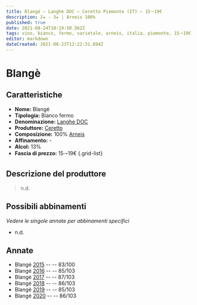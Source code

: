```yaml
---
title: Blangé – Langhe DOC – Ceretto Piemonte (IT) – 15🠒19€
description: 2★ - 3★ | Arneis 100% 
published: true
date: 2021-08-24T10:19:50.562Z
tags: vino, bianco, fermo, varietale, arneis, italia, piemonte, 15🠒19€, 3 stelle
editor: markdown
dateCreated: 2021-08-23T12:22:31.894Z
---
```


 # Blangè

## Caratteristiche
- **Nome:** Blangé
- **Tipologia:** Bianco fermo
- **Denominazione:** [Langhe DOC](/denominazioni/Italia/Piemonte/DOC/Langhe)
- **Produttore:** [Ceretto](/produttori/Italia/Piemonte/Ceretto)
- **Composizione:** 100% [Arneis](/vitigni/Italia/bacca-bianca/arneis)
- **Affinamento:** - 
- **Alcol:** 13%
- **Fascia di prezzo:** 15🠒19€
{.grid-list}

## Descrizione del produttore

> n.d.

## Possibili abbinamenti
*Vedere le singole annate per abbinamenti specifici*

- n.d.


## Annate

- Blangé [2015](vini/Italia/Piemonte/Ceretto/Blange/2015) -- <span class="star-2"></span>  -- 83/100
- Blangé [2016](vini/Italia/Piemonte/Ceretto/Blange/2016) -- <span class="star-3"></span>  -- 85/103
- Blangé [2017](vini/Italia/Piemonte/Ceretto/Blange/2017) -- <span class="star-3"></span>  -- 87/103
- Blangé [2018](vini/Italia/Piemonte/Ceretto/Blange/2018) -- <span class="star-3"></span>  -- 86/103
- Blangé [2019](vini/Italia/Piemonte/Ceretto/Blange/2019) -- <span class="star-3"></span>  -- 85/103
- Blangé [2020](vini/Italia/Piemonte/Ceretto/Blange/2020) -- <span class="star-3"></span>  -- 86/103